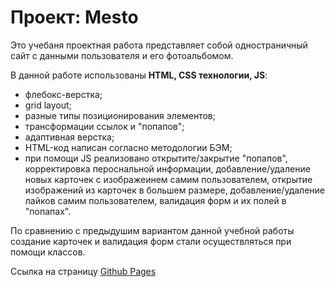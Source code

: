 # Проект: Mesto

Это учебаня проектная работа представляет собой одностраничный сайт с данными пользователя и его фотоальбомом.

В данной работе использованы **HTML, CSS технологии, JS**:
* флебокс-верстка;
* grid layout;
* разные типы позиционирования элементов;
* трансформации ссылок и "попапов";
* адаптивная верстка;
* HTML-код написан согласно методологии БЭМ;
* при помощи JS реализовано открытите/закрытие "попапов", корректировка пероснальной информации, добавление/удаление новых карточек с изображеинем самим пользователем, открытие изображений из карточек в большем размере, добавление/удаление лайков самим пользователем, валидация форм и их полей в "попапах".

По сравнению с предыдушим вариантом данной учебной работы создание карточек и валидация форм стали осуществляться при помощи классов.

Ссылка на страницу [Github Pages](https://izabellach.github.io/mesto/)